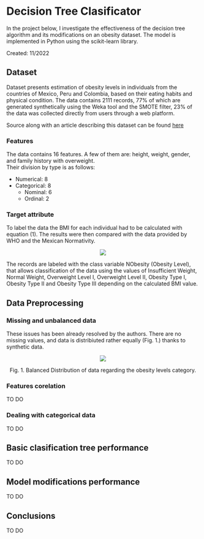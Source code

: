 # Decision Tree Clasificator

In the project below, I investigate the effectiveness of the decision tree algorithm and its modifications on an obesity dataset. The model is implemented in Python using the scikit-learn library.

Created: 11/2022

## Dataset
Dataset presents estimation of obesity levels in individuals from the countries of Mexico, Peru and Colombia, based on their eating habits and physical condition. The data contains 2111 records, 77% of which are generated synthetically using the Weka tool and the SMOTE filter, 23% of the data was collected directly from users through a web platform.

Source along with an article describing this dataset can be found [here](https://www.sciencedirect.com/science/article/pii/S2352340919306985?via%3Dihub#fd1)

### Features
The data contains 16 features. A few of them are: height, weight, gender, and family history with overweight.  
Their division by type is as follows:

- Numerical: 8
- Categorical: 8
  - Nominal: 6
  - Ordinal: 2
  
### Target attribute
To label the data the BMI for each individual had to be calculated with equation (1). The results were then compared with the data provided by WHO and the Mexican Normativity.

<p align="center">
  <img src="https://user-images.githubusercontent.com/80170154/199259442-10dc9e75-eed0-4b7d-9446-c2a0d2789f76.png" />
</p>

The records are labeled with the class variable NObesity (Obesity Level), that allows classification of the data using the values of Insufficient Weight, Normal Weight, Overweight Level I, Overweight Level II, Obesity Type I, Obesity Type II and Obesity Type III depending on the calculated BMI value. 


## Data Preprocessing

### Missing and unbalanced data

These issues has been already resolved by the authors. There are no missing values, and data is distribiuted rather equally (Fig. 1.) thanks to synthetic data.

<p align="center">
  <img src="https://user-images.githubusercontent.com/80170154/199302535-6b86e875-d737-49f1-b3ac-273c6db5d38c.png" />
</p>
<p align="center">
  Fig. 1. Balanced Distribution of data regarding the obesity levels category.
</p>

### Features corelation

TO DO

### Dealing with categorical data

TO DO

## Basic clasification tree performance

TO DO

## Model modifications performance

TO DO

## Conclusions

TO DO
